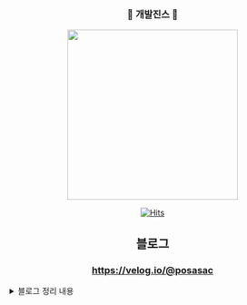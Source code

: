  
<div align="center">    
         
### 🍏 개발진스 🍏        
    
  
<img src="https://user-images.githubusercontent.com/108074336/229424799-9f217050-205f-4195-90f9-46740116b9c2.PNG" width="300" height="300"/>
   
[![Hits](https://hits.seeyoufarm.com/api/count/incr/badge.svg?url=https%3A%2F%2Fgithub.com%2Fgjbae1212%2Fhit-counter&count_bg=%2379C83D&title_bg=%239A9A9A&icon=&icon_color=%23E7E7E7&title=visit&edge_flat=false)](https://github.com/kimpizza)

    
## 블로그
### https://velog.io/@posasac
</div>

<details>

<summary>블로그 정리 내용 </summary>
  
<div markdown="1">

|일 자|구 분|내 용|주 소|
|-----|----|-------|----|
|2023.01.19|알고리즘|재귀함수|https://velog.io/@posasac/%EC%9E%90%EB%A3%8C%EA%B5%AC%EC%A1%B0%EC%9E%AC%EA%B7%80%ED%95%A8%EC%88%98|
|2023.01.20|알고리즘|백준 2588|https://velog.io/@posasac/%EB%B0%B1%EC%A4%802588%EB%B2%88%EA%B3%B1%EC%85%88|
|||백준 8958|https://velog.io/@posasac/%EB%B0%B1%EC%A4%808958OX%ED%80%B4%EC%A6%88|
|||백준 4344|https://velog.io/@posasac/%EB%B0%B1%EC%A4%804344%ED%8F%89%EA%B7%A0%EC%9D%80-%EB%84%98%EA%B2%A0%EC%A7%80|
|||백준 1152|https://velog.io/@posasac/%EB%B0%B1%EC%A4%801152%EB%8B%A8%EC%96%B4%EC%9D%98-%EA%B0%9C%EC%88%98|
|||백준 2869|https://velog.io/@posasac/%EB%B0%B1%EC%A4%802869%EB%8B%AC%ED%8C%BD%EC%9D%B4%EB%8A%94-%EC%98%AC%EB%9D%BC%EA%B0%80%EA%B3%A0-%EC%8B%B6%EB%8B%A4|
||정처기|1과목 기출풀이|https://velog.io/@posasac/%EC%A0%95%EB%B3%B4%EC%B2%98%EB%A6%AC%EA%B8%B0%EC%82%AC1%EA%B3%BC%EB%AA%A9%EC%86%8C%ED%94%84%ED%8A%B8%EC%9B%A8%EC%96%B4-%EC%84%A4%EA%B3%84|
||CS|디자인패턴:싱글톤패턴|https://velog.io/@posasac/CS%EB%94%94%EC%9E%90%EC%9D%B8-%ED%8C%A8%ED%84%B4-%EC%8B%B1%EA%B8%80%ED%86%A4-%ED%8C%A8%ED%84%B4|
|||SOLID 원칙|https://velog.io/@posasac/CS1.1-SOLID%EC%9B%90%EC%B9%99|
|2023.01.27|CS|디자인패턴:팩토리패턴|https://velog.io/@posasac/1.-%EB%94%94%EC%9E%90%EC%9D%B8-%ED%8C%A8%ED%84%B4-%ED%8C%A9%ED%86%A0%EB%A6%AC-%ED%8C%A8%ED%84%B4|
|||SE vs EE|https://velog.io/@posasac/CS-Java-SE%EC%99%80-Java-EE|
|||Thread|https://velog.io/@posasac/CS%EC%8A%A4%EB%A0%88%EB%93%9CThread|
|||GC|https://velog.io/@posasac/CSGC-Garbage-Collection%EC%9E%91%EC%84%B1%EC%A4%91|
||Spring|회원관리예제 1|https://velog.io/@posasac/Spring%ED%9A%8C%EC%9B%90-%EA%B4%80%EB%A6%AC%EB%B9%84%EC%A6%88%EB%8B%88%EC%8A%A4-%EC%9A%94%EA%B5%AC%EC%82%AC%ED%95%AD-%EC%A0%95%EB%A6%AC|
|2023.01.30|알고리즘|백준 2798|https://velog.io/@posasac/%EB%B0%B1%EC%A4%802798%EB%B8%94%EB%9E%99%EC%9E%AD|
|||백준 15829|https://velog.io/@posasac/%EB%B0%B1%EC%A4%8015829Hashing|
|||백준 1259|https://velog.io/@posasac/%EB%B0%B1%EC%A4%801259%ED%8C%B0%EB%A6%B0%EB%93%9C%EB%A1%AC%EC%88%98|
|||순열과 조합|https://velog.io/@posasac/%EC%95%8C%EA%B3%A0%EB%A6%AC%EC%A6%98%EC%88%9C%EC%97%B4%EA%B3%BC-%EC%A1%B0%ED%95%A9|
||CS|GC|https://velog.io/@posasac/CSGC-Garbage-Collection|  
|2023.01.31|Spring|회원관리예제 2|https://velog.io/@posasac/Spring%ED%9A%8C%EC%9B%90%EA%B4%80%EB%A6%AC%ED%9A%8C%EC%9B%90-%EB%8F%84%EB%A9%94%EC%9D%B8%EA%B3%BC-%EB%A6%AC%ED%8F%AC%EC%A7%80%ED%86%A0%EB%A6%AC-%EB%A7%8C%EB%93%A4%EA%B8%B0| 
|||회원관리예제 3|https://velog.io/@posasac/Spring%ED%9A%8C%EC%9B%90%EA%B4%80%EB%A6%AC%ED%9A%8C%EC%9B%90-%EB%A6%AC%ED%8F%AC%EC%A7%80%ED%86%A0%EB%A6%AC-%ED%85%8C%EC%8A%A4%ED%8A%B8-%EC%BC%80%EC%9D%B4%EC%8A%A4-%EC%9E%91%EC%84%B1|
||알고리즘|백준 1085|https://velog.io/@posasac/%EB%B0%B1%EC%A4%801085%EC%A7%81%EC%82%AC%EA%B0%81%ED%98%95%EC%97%90%EC%84%9C-%ED%83%88%EC%B6%9C|
|||백준 4153|https://velog.io/@posasac/%EB%B0%B1%EC%A4%804153%EC%A7%81%EA%B0%81%EC%82%BC%EA%B0%81%ED%98%95|
|||백준 10250|https://velog.io/@posasac/%EB%B0%B1%EC%A4%8010250ACM-%ED%98%B8%ED%85%94|
||CS|Spring Framework|https://velog.io/@posasac/CS-Spring-Framework|
|2022.02.01|Spring|회원관리예제 4|https://velog.io/@posasac/Spring%ED%9A%8C%EC%9B%90%EA%B4%80%EB%A6%AC-%ED%9A%8C%EC%9B%90-%EC%84%9C%EB%B9%84%EC%8A%A4-%EA%B0%9C%EB%B0%9C|
|||회원관리예제 5|https://velog.io/@posasac/Spring%ED%9A%8C%EC%9B%90%EA%B4%80%EB%A6%AC%ED%9A%8C%EC%9B%90-%EC%84%9C%EB%B9%84%EC%8A%A4|
||CS|DI|https://velog.io/@posasac/CSDIDependency-Injection-%EC%9D%98%EC%A1%B4%EA%B4%80%EA%B3%84-%EC%A3%BC%EC%9E%85|
|2023.02.02|알고리즘|백준 2775|https://velog.io/@posasac/%EB%B0%B1%EC%A4%802775%EB%B6%80%EB%85%80%ED%9A%8C%EC%9E%A5%EC%9D%B4-%EB%90%A0%ED%85%8C%EC%95%BC|
|2023.02.06|CS|OOP|https://velog.io/@posasac/CSOOP-Object-Oriented-Programming%EA%B0%9D%EC%B2%B4-%EC%A7%80%ED%96%A5-%ED%94%84%EB%A1%9C%EA%B7%B8%EB%9E%98%EB%B0%8D|
|2023.02.07|알고리즘|백준 1436|https://velog.io/@posasac/%EB%B0%B1%EC%A4%801436%EC%98%81%ED%99%94%EA%B0%90%EB%8F%85-%EC%88%8C|
|||백준 1978|https://velog.io/@posasac/%EB%B0%B1%EC%A4%801978%EC%86%8C%EC%88%98%EC%B0%BE%EA%B8%B0|
|||백준 1181|https://velog.io/@posasac/%EB%B0%B1%EC%A4%801181%EB%8B%A8%EC%96%B4-%EC%A0%95%EB%A0%AC|
|||백준 2292|https://velog.io/@posasac/%EB%B0%B1%EC%A4%802292%EB%B2%8C%EC%A7%91|
|2023.02.09|CS|OSI 7계층|https://velog.io/@posasac/CSOSI-7-%EA%B3%84%EC%B8%B5|
|||TCP/UDP|https://velog.io/@posasac/CSTCP-UDP|
|2023.02.10|자료구조|List|https://velog.io/@posasac/%EC%9E%90%EB%A3%8C%EA%B5%AC%EC%A1%B0List-%EB%A6%AC%EC%8A%A4%ED%8A%B8|
||알고리즘|자연수 뒤집어 배열로 만들기|https://velog.io/@posasac/%ED%94%84%EB%A1%9C%EA%B7%B8%EB%9E%98%EB%A8%B8%EC%8A%A4%EC%9E%90%EC%97%B0%EC%88%98-%EB%92%A4%EC%A7%91%EC%96%B4-%EB%B0%B0%EC%97%B4%EB%A1%9C-%EB%A7%8C%EB%93%A4%EA%B8%B0|
  |||순열 검사|https://velog.io/@posasac/%ED%94%84%EB%A1%9C%EA%B7%B8%EB%9E%98%EB%A8%B8%EC%8A%A4%EC%88%9C%EC%97%B4-%EA%B2%80%EC%82%AC|
  |||최댓값 인덱스 구하기|https://velog.io/@posasac/%ED%94%84%EB%A1%9C%EA%B7%B8%EB%9E%98%EB%A8%B8%EC%8A%A4%EC%B5%9C%EB%8C%93%EA%B0%92-%EC%9D%B8%EB%8D%B1%EC%8A%A4-%EA%B5%AC%ED%95%98%EA%B8%B0|
  |2023.02.11|알고리즘|백준 7568|https://velog.io/@posasac/%EB%B0%B1%EC%A4%807568%EB%8D%A9%EC%B9%98|
  |||백준 10814|https://velog.io/@posasac/%EB%B0%B1%EC%A4%8010814%EB%82%98%EC%9D%B4%EC%88%9C-%EC%A0%95%EB%A0%AC|
  |2023.02.14|CS|TCP/IP|https://velog.io/@posasac/CSTCPIP|
  |2023.02.15|알고리즘|폰켓몬|https://velog.io/@posasac/%ED%94%84%EB%A1%9C%EA%B7%B8%EB%9E%98%EB%A8%B8%EC%8A%A4%ED%8F%B0%EC%BC%93%EB%AA%AC|
  |||완주하지 못한 선수|https://velog.io/@posasac/%ED%94%84%EB%A1%9C%EA%B7%B8%EB%9E%98%EB%A8%B8%EC%8A%A4%EC%99%84%EC%A3%BC%ED%95%98%EC%A7%80-%EB%AA%BB%ED%95%9C-%EC%84%A0%EC%88%98|
  |2023.02.16|알고리즘|다음에 올 숫자|https://velog.io/@posasac/%ED%94%84%EB%A1%9C%EA%B7%B8%EB%9E%98%EB%A8%B8%EC%8A%A4%EB%8B%A4%EC%9D%8C%EC%97%90-%EC%98%AC-%EC%88%AB%EC%9E%90|
  |||위장|https://velog.io/@posasac/%ED%94%84%EB%A1%9C%EA%B7%B8%EB%9E%98%EB%A8%B8%EC%8A%A4%EC%9C%84%EC%9E%A5|
  |||로또 번호 검출기|https://velog.io/@posasac/%ED%94%84%EB%A1%9C%EA%B7%B8%EB%9E%98%EB%A8%B8%EC%8A%A4%EB%A1%9C%EB%98%90-%EB%B2%88%ED%98%B8-%EA%B2%80%EC%B6%9C%EA%B8%B0|
  |||끝말 잇기|https://velog.io/@posasac/%ED%94%84%EB%A1%9C%EA%B7%B8%EB%9E%98%EB%A8%B8%EC%8A%A4%EB%81%9D%EB%A7%90-%EC%9E%87%EA%B8%B0|
  |||같은 숫자는 싫어|https://velog.io/@posasac/%ED%94%84%EB%A1%9C%EA%B7%B8%EB%9E%98%EB%A8%B8%EC%8A%A4%EA%B0%99%EC%9D%80-%EC%88%AB%EC%9E%90%EB%8A%94-%EC%8B%AB%EC%96%B4|
  ||자료구조|Map|https://velog.io/@posasac/%ED%94%84%EB%A1%9C%EA%B7%B8%EB%9E%98%EB%A8%B8%EC%8A%A4%EC%9C%84%EC%9E%A5|
  |2023.02.20|자료구조|Set|https://velog.io/@posasac/%EC%9E%90%EB%A3%8C%EA%B5%AC%EC%A1%B0-Set-%EC%A7%91%ED%95%A9|
  ||알고리즘|올바른 괄호|https://velog.io/@posasac/%ED%94%84%EB%A1%9C%EA%B7%B8%EB%9E%98%EB%A8%B8%EC%8A%A4%EC%98%AC%EB%B0%94%EB%A5%B8-%EA%B4%84%ED%98%B8|
  |2023.02.21|CS|JVM|https://velog.io/@posasac/CSJVM-Java-Virtual-Machine|
  |2023.02.22|CS|3, 4 way handshake|https://velog.io/@posasac/CS3-Way-Handshake-4-Way-Handshake|
  |2023.02.23|알고리즘|기능개발|https://velog.io/@posasac/%ED%94%84%EB%A1%9C%EA%B7%B8%EB%9E%98%EB%A8%B8%EC%8A%A4%EA%B8%B0%EB%8A%A5%EA%B0%9C%EB%B0%9C|
  |||주식가격|https://velog.io/@posasac/%ED%94%84%EB%A1%9C%EA%B7%B8%EB%9E%98%EB%A8%B8%EC%8A%A4%EC%A3%BC%EC%8B%9D%EA%B0%80%EA%B2%A9|
  |||프린터|https://velog.io/@posasac/%ED%94%84%EB%A1%9C%EA%B7%B8%EB%9E%98%EB%A8%B8%EC%8A%A4%ED%94%84%EB%A6%B0%ED%84%B0|
  |2023.02.24|CS|TCP 흐름제어|https://velog.io/@posasac/CSTCP-%ED%9D%90%EB%A6%84%EC%A0%9C%EC%96%B4|
  |2023.02.25|Spring|Spring MVC|https://velog.io/@posasac/SpringSpring-MVC|
  |2023.02.26|CS|HTTP & HTTPS|https://velog.io/@posasac/CSHTTP%EC%99%80-HTTPS|
  |2023.02.27|Spring|제어의 역전|https://velog.io/@posasac/SpringIoC-Inversion-of-Control%EC%A0%9C%EC%96%B4%EC%9D%98-%EC%97%AD%EC%A0%84|
  |||DI 3가지 방법|https://velog.io/@posasac/Spring%EC%9D%98%EC%A1%B4%EC%84%B1-%EC%A3%BC%EC%9E%85-3%EA%B0%80%EC%A7%80-%EB%B0%A9%EB%B2%95|
  |2023.02.28|Spring|AOP|https://velog.io/@posasac/SpringAOP-Aspect-Oriented-Programming%EA%B4%80%EC%A0%90-%EC%A7%80%ED%96%A5-%ED%94%84%EB%A1%9C%EA%B7%B8%EB%9E%98%EB%B0%8D|
  |2023.03.01|Spring|POJO|https://velog.io/@posasac/SpringPOJO-Plain-Old-Java-Object|
  |2023.03.02|Etc|mySQL|https://velog.io/@posasac/Etc.sqlmodeonlyfullgroupby-%EC%98%A4%EB%A5%98-%ED%95%B4%EA%B2%B0%ED%95%98%EA%B8%B0MacmySQL|
  |2023.03.06|CS|REST, REST API, RESTful API|https://velog.io/@posasac/CSREST-REST-API-RESTful-API|
  |2023.03.07|Spring|Kakao API|https://velog.io/@posasac/SpringKakao-API-%EB%A1%9C%EA%B7%B8%EC%9D%B8-%EA%B5%AC%ED%98%84-%EB%94%B0%EB%9D%BC%ED%95%98%EA%B8%B0|
  ||Java|예외 처리|https://velog.io/@posasac/Java%EC%98%88%EC%99%B8-%EC%B2%98%EB%A6%AC|
  ||Spring|Security|https://velog.io/@posasac/SpringSpring-Security1|
  |2023.03.08|Spring|Security|https://velog.io/@posasac/SpringSpring-Security2|
  ||CS|Network|https://velog.io/@posasac/CS%EC%9B%B9-%EB%B8%8C%EB%9D%BC%EC%9A%B0%EC%A0%80%EC%97%90-URL%EC%9D%84-%EC%9E%85%EB%A0%A5%ED%95%98%EB%A9%B4-%EC%96%B4%EB%96%A4-%EC%9D%BC%EC%9D%B4-%EC%83%9D%EA%B8%B8%EA%B9%8C|
  |2023.03.09|Spring|Security|https://velog.io/@posasac/SpringSpring-Security3|
  ||Etc|CircuitBreaker|https://velog.io/@posasac/Etc.CircuitBreaker-%EC%84%9C%ED%82%B7%EB%B8%8C%EB%A0%88%EC%9D%B4%EC%BB%A4|
  |2023.03.10|Spring|Security|https://velog.io/@posasac/SpringSpring-Security4|
  |||Security|https://velog.io/@posasac/SpringSpring-Security5|
  |2023.03.11|알고리즘|BFS/DFS|https://velog.io/@posasac/%EC%95%8C%EA%B3%A0%EB%A6%AC%EC%A6%98DFS-BFS|
  |2023.03.12|알고리즘|백준 1260|https://velog.io/@posasac/%EB%B0%B1%EC%A4%801260DFS%EC%99%80-BFS|
  |2023.03.13|알고리즘|백준 2178|https://velog.io/@posasac/%EB%B0%B1%EC%A4%802178%EB%AF%B8%EB%A1%9C-%ED%83%90%EC%83%89|
  |||백준 10451|https://velog.io/@posasac/%EB%B0%B1%EC%A4%8010451%EC%88%9C%EC%97%B4-%EC%82%AC%EC%9D%B4%ED%81%B4|
  |||백준 2331|https://velog.io/@posasac/%EB%B0%B1%EC%A4%802331%EB%B0%98%EB%B3%B5%EC%88%98%EC%97%B4|
  |2023.03.14|알고리즘|백준 2667|https://velog.io/@posasac/%EB%B0%B1%EC%A4%802667%EB%8B%A8%EC%A7%80%EB%B2%88%ED%98%B8%EB%B6%99%EC%9D%B4%EA%B8%B0|
  |||백준 2606|https://velog.io/@posasac/%EB%B0%B1%EC%A4%802606%EB%B0%94%EC%9D%B4%EB%9F%AC%EC%8A%A4|
  |||백준 11724|https://velog.io/@posasac/%EB%B0%B1%EC%A4%8011724%EC%97%B0%EA%B2%B0-%EC%9A%94%EC%86%8C%EC%9D%98-%EA%B0%9C%EC%88%98|
  |2023.03.15|알고리즘|백준 2468|https://velog.io/@posasac/%EB%B0%B1%EC%A4%802468%EC%95%88%EC%A0%84-%EC%98%81%EC%97%AD|
  |||백준 1697|https://velog.io/@posasac/%EB%B0%B1%EC%A4%801697%EC%88%A8%EB%B0%94%EA%BC%AD%EC%A7%88|
  ||Spring|Filter|https://velog.io/@posasac/SpringSpring-Filter|
  |2023.03.16|Spring|Spring Container|https://velog.io/@posasac/SpringSpring-Container|
  |2023.03.17|자료구조|ArrayList & LinkedList|https://velog.io/@posasac/%EC%9E%90%EB%A3%8C%EA%B5%AC%EC%A1%B0ArrayList%EC%99%80-LinkedLis%EC%9D%98-%EC%B0%A8%EC%9D%B4| 
  |2023.03.24|Spring|Spring & React 연동|https://velog.io/@posasac/SpringSpring-React-%EC%97%B0%EB%8F%99|
  |2023.03.25|Etc|JPA|https://velog.io/@posasac/Etc.JPA-Proxy-LAZY-EAGER|
  |2023.03.26|Spring|JSP vs Thymeleaf|https://velog.io/@posasac/SpringJSP-vs-Thymeleaf|
  |2023.03.28|알고리즘|백준 1931|https://velog.io/@posasac/%EB%B0%B1%EC%A4%801931%ED%9A%8C%EC%9D%98%EC%8B%A4-%EB%B0%B0%EC%A0%95|
  |||백준 11047|https://velog.io/@posasac/%EB%B0%B1%EC%A4%8011047%EB%8F%99%EC%A0%84-0|
  |2023.03.29|알고리즘|백준 1541|https://velog.io/@posasac/%EB%B0%B1%EC%A4%8011399ATM|
  |||백준 11399|https://velog.io/@posasac/%EB%B0%B1%EC%A4%8011399ATM|
  ||CS|대칭키 vs 개인키|https://velog.io/@posasac/CS%EB%8C%80%EC%B9%AD%ED%82%A4-vs-%EA%B3%B5%EA%B0%9C%ED%82%A4%EB%B9%84%EB%8C%80%EC%B9%AD%ED%82%A4|
  |2023.03.30|Java|Apache vs Tomcat|https://velog.io/@posasac/CSApache-vs-Tomcat| 
  |2023.04.01|CS|Cookie & Session|https://velog.io/@posasac/CS%EC%BF%A0%ED%82%A4Cookie%EC%99%80-%EC%84%B8%EC%85%98Session|
  |2023.04.03|Java|Static|https://velog.io/@posasac/JavaStatic|
  |2023.04.06|CS|서버 인증_HTTP|https://velog.io/@posasac/CS%EC%84%9C%EB%B2%84-%EC%9D%B8%EC%A6%9DHTTP|
  |2023.04.07|CS|서버 인증_SSO|https://velog.io/@posasac/CS%EC%84%9C%EB%B2%84-%EC%9D%B8%EC%A6%9DSSO|
  ||Etc|Error|https://velog.io/@posasac/i4h8osi0|
  |2023.04.10|Etc|Http 상태코드|https://velog.io/@posasac/Etc.%EA%B7%B8%EA%B1%B4-%EC%95%84%EB%A7%88%EB%8F%84-%EB%8B%A4-%EB%8B%88-%EC%9E%98%EB%AA%BB%EC%9D%BC%EA%B1%B0%EC%95%BC-HTTP-%EC%83%81%ED%83%9C-%EC%BD%94%EB%93%9C-%EC%A0%95%EB%A6%AC|
   |2023.04.11|CS|서버 인증_OAuth|https://velog.io/@posasac/CS%EC%84%9C%EB%B2%84%EC%9D%B8%EC%A6%9DOAuth|
   |2023.04.14|Etc|Git 민감정보 숨기기|https://velog.io/@posasac/Git%EB%AF%BC%EA%B0%90-%EC%A0%95%EB%B3%B4-%EC%88%A8%EA%B8%B0%EA%B8%B0|
  |2023.05.09|Etc|Docker Oracle|https://velog.io/@posasac/Etc.1.-Mac%EC%97%90-Docker%EB%A1%9C-Oracle-%EC%84%A4%EC%B9%98%ED%95%98%EA%B8%B0|
  |2023.05.10|Etc|Docker Oracle 로컬 계정 생성|https://velog.io/@posasac/Etc.Mac-Docker-Oracle-%EC%82%AC%EC%9A%A9%EC%9E%90-%EA%B3%84%EC%A0%95-%EC%83%9D%EC%84%B1%ED%95%98%EA%B8%B0|
   |2023.06.01|알고리즘|백준 10971|https://velog.io/@posasac/%EB%B0%B1%EC%A4%8010971%EC%99%B8%ED%8C%90%EC%9B%90-%EC%88%9C%ED%9A%8C|
  |2023.06.04|알고리즘|백준 2606|https://velog.io/@posasac/%EB%B0%B1%EC%A4%802606%EB%B0%94%EC%9D%B4%EB%9F%AC%EC%8A%A4-1gllyaox|
  |2023.06.13|알고리즘|백준 1600|https://velog.io/@posasac/%EB%B0%B1%EC%A4%801600%EB%A7%90%EC%9D%B4-%EB%90%98%EA%B3%A0%ED%94%88-%EC%9B%90%EC%88%AD%EC%9D%B4|
  |2023.07.03|알고리즘|백준 1389|https://velog.io/@posasac/%EB%B0%B1%EC%A4%801389%EC%BC%80%EB%B9%88-%EB%B2%A0%EC%9D%B4%EC%BB%A8%EC%9D%98-6%EB%8B%A8%EA%B3%84-%EB%B2%95%EC%B9%99|
  |2023.07.09|알고리즘|백준 7576|https://velog.io/@posasac/%EB%B0%B1%EC%A4%807576%ED%86%A0%EB%A7%88%ED%86%A0|
  |2023.07.10|알고리즘|백준 11559|https://velog.io/@posasac/%EB%B0%B1%EC%A4%8011559Puyo-Puyo|
  </div> 
  
</details>   
